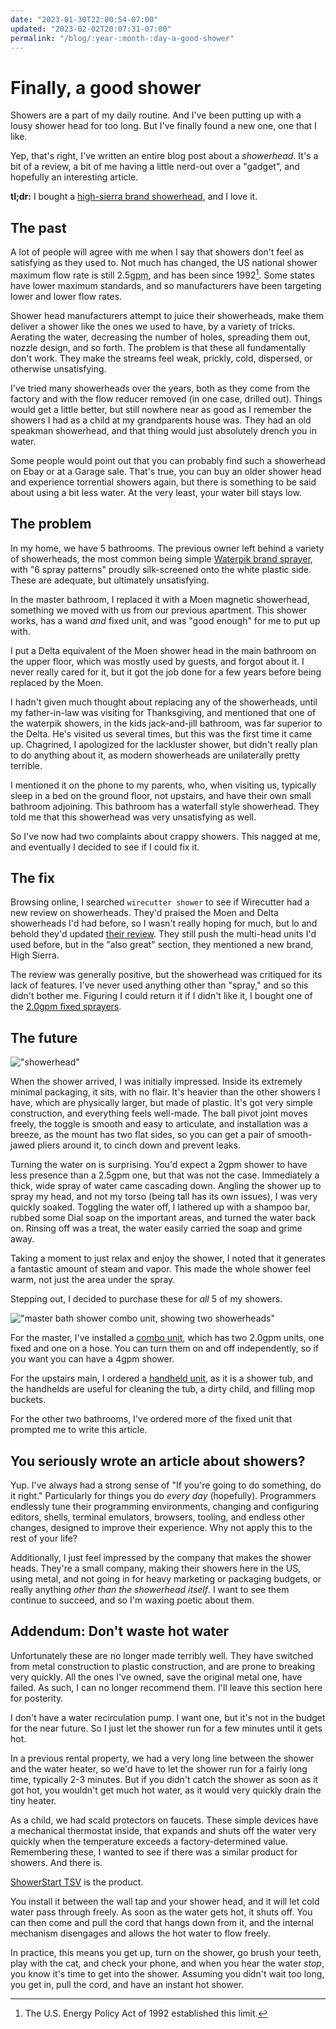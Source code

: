 ```yaml
---
date: "2023-01-30T22:00:54-07:00"
updated: "2023-02-02T20:07:31-07:00"
permalink: "/blog/:year-:month-:day-a-good-shower"
---
```


# Finally, a good shower

Showers are a part of my daily routine. And I've been putting up with a lousy shower head for too long. But I've finally found a new one, one that I like.

Yep, that's right, I've written an entire blog post about a _showerhead_. It's a bit of a review, a bit of me having a little nerd-out over a "gadget", and hopefully an interesting article.

<md-note icon='🫥'>

**tl;dr:** I bought a [high-sierra brand showerhead](https://www.highsierrashowerheads.com/shop/classic/), and I love it.

</md-note>

## The past

A lot of people will agree with me when I say that showers don't feel as satisfying as they used to. Not much has changed, the US national shower maximum flow rate is still 2.5<abbr title="Gallons per Minute">gpm</abbr>, and has been since 1992[^1]. Some states have lower maximum standards, and so manufacturers have been targeting lower and lower flow rates.

Shower head manufacturers attempt to juice their showerheads, make them deliver a shower like the ones we used to have, by a variety of tricks. Aerating the water, decreasing the number of holes, spreading them out, nozzle design, and so forth. The problem is that these all fundamentally don't work. They make the streams feel weak, prickly, cold, dispersed, or otherwise unsatisfying.

I've tried many showerheads over the years, both as they come from the factory and with the flow reducer removed (in one case, drilled out). Things would get a little better, but still nowhere near as good as I remember the showers I had as a child at my grandparents house was. They had an old speakman showerhead, and that thing would just absolutely drench you in water.

Some people would point out that you can probably find such a showerhead on Ebay or at a Garage sale. That's true, you can buy an older shower head and experience torrential showers again, but there is something to be said about using a bit less water. At the very least, your water bill stays low.

## The problem

In my home, we have 5 bathrooms. The previous owner left behind a variety of showerheads, the most common being simple [Waterpik brand sprayer](https://www.waterpik.com/shower-head/products/fixed-mount/SM-621E/), with "6 spray patterns" proudly silk-screened onto the white plastic side. These are adequate, but ultimately unsatisfying.

In the master bathroom, I replaced it with a Moen magnetic showerhead, something we moved with us from our previous apartment. This shower works, has a wand _and_ fixed unit, and was "good enough" for me to put up with.

I put a Delta equivalent of the Moen shower head in the main bathroom on the upper floor, which was mostly used by guests, and forgot about it. I never really cared for it, but it got the job done for a few years before being replaced by the Moen.

I hadn't given much thought about replacing any of the showerheads, until my father-in-law was visiting for Thanksgiving, and mentioned that one of the waterpik showers, in the kids jack-and-jill bathroom, was far superior to the Delta. He's visited us several times, but this was the first time it came up. Chagrined, I apologized for the lackluster shower, but didn't really plan to do anything about it, as modern showerheads are unilaterally pretty terrible.

I mentioned it on the phone to my parents, who, when visiting us, typically sleep in a bed on the ground floor, not upstairs, and have their own small bathroom adjoining. This bathroom has a waterfall style showerhead. They told me that this showerhead was very unsatisfying as well.

So I've now had two complaints about crappy showers. This nagged at me, and eventually I decided to see if I could fix it.

## The fix

Browsing online, I searched `wirecutter shower` to see if Wirecutter had a new review on showerheads. They'd praised the Moen and Delta showerheads I'd had before, so I wasn't really hoping for much, but lo and behold they'd updated [their review](https://www.nytimes.com/wirecutter/reviews/the-best-shower-head/). They still push the multi-head units I'd used before, but in the "also great" section, they mentioned a new brand, High Sierra.

The review was generally positive, but the showerhead was critiqued for its lack of features. I've never used anything other than "spray," and so this didn't bother me. Figuring I could return it if I didn't like it, I bought one of the [2.0gpm fixed sprayers](https://www.highsierrashowerheads.com/shop/classic/).

## The future

!["showerhead"](/postimages/shower.jpg)

When the shower arrived, I was initially impressed. Inside its extremely minimal packaging, it sits, with no flair. It's heavier than the other showers I have, which are physically larger, but made of plastic. It's got very simple construction, and everything feels well-made. The ball pivot joint moves freely, the toggle is smooth and easy to articulate, and installation was a breeze, as the mount has two flat sides, so you can get a pair of smooth-jawed pliers around it, to cinch down and prevent leaks.

Turning the water on is surprising. You'd expect a 2gpm shower to have less presence than a 2.5gpm one, but that was not the case. Immediately a thick, wide spray of water came cascading down. Angling the shower up to spray my head, and not my torso (being tall has its own issues), I was very quickly soaked. Toggling the water off, I lathered up with a shampoo bar, rubbed some Dial soap on the important areas, and turned the water back on. Rinsing off was a treat, the water easily carried the soap and grime away.

Taking a moment to just relax and enjoy the shower, I noted that it generates a fantastic amount of steam and vapor. This made the whole shower feel warm, not just the area under the spray.

Stepping out, I decided to purchase these for _all_ 5 of my showers.

!["master bath shower combo unit, showing two showerheads"](/postimages/shower2.jpg)

For the master, I've installed a [combo unit](https://highsierrashowerheads.com/shop/combination-shower-heads/), which has two 2.0gpm units, one fixed and one on a hose. You can turn them on and off independently, so if you want you can have a 4gpm shower.

For the upstairs main, I ordered a [handheld unit](https://highsierrashowerheads.com/shop/handheld-shower-heads/), as it is a shower tub, and the handhelds are useful for cleaning the tub, a dirty child, and filling mop buckets.

For the other two bathrooms, I've ordered more of the fixed unit that prompted me to write this article.

## You seriously wrote an article about showers?

Yup. I've always had a strong sense of "If you're going to do something, do it right." Particularly for things you do _every day_ (hopefully). Programmers endlessly tune their programming environments, changing and configuring editors, shells, terminal emulators, browsers, tooling, and endless other changes, designed to improve their experience. Why not apply this to the rest of your life?

Additionally, I just feel impressed by the company that makes the shower heads. They're a small company, making their showers here in the US, using metal, and not going in for heavy marketing or packaging budgets, or really anything _other than the showerhead itself_. I want to see them continue to succeed, and so I'm waxing poetic about them.

## Addendum: Don't waste hot water

<md-note icon='💀' color='red'>

Unfortunately these are no longer made terribly well. They have switched from metal construction to plastic construction, and are prone to breaking very quickly. All the ones I've owned, save the original metal one, have failed. As such, I can no longer recommend them. I'll leave this section here for posterity.

</md-note>

I don't have a water recirculation pump. I want one, but it's not in the budget for the near future. So I just let the shower run for a few minutes until it gets hot.

In a previous rental property, we had a very long line between the shower and the water heater, so we'd have to let the shower run for a fairly long time, typically 2-3 minutes. But if you didn't catch the shower as soon as it got hot, you wouldn't get much hot water, as it would very quickly drain the tiny heater.

As a child, we had scald protectors on faucets. These simple devices have a mechanical thermostat inside, that expands and shuts off the water very quickly when the temperature exceeds a factory-determined value. Remembering these, I wanted to see if there was a similar product for showers. And there is.

[ShowerStart TSV](https://www.thinkevolve.com/pages/showerstart-tsv) is the product.

You install it between the wall tap and your shower head, and it will let cold water pass through freely. As soon as the water gets hot, it shuts off. You can then come and pull the cord that hangs down from it, and the internal mechanism disengages and allows the hot water to flow freely.

In practice, this means you get up, turn on the shower, go brush your teeth, play with the cat, and check your phone, and when you hear the water _stop_, you know it's time to get into the shower. Assuming you didn't wait too long, you get in, pull the cord, and have an instant hot shower.

[^1]: The U.S. Energy Policy Act of 1992 established this limit.

